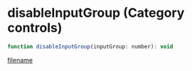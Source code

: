 # disableInputGroup (Category controls)

```js
function disableInputGroup(inputGroup: number): void
```

[filename](disableInputGroup_m.md ':include')